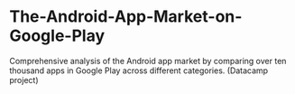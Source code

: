# The-Android-App-Market-on-Google-Play
Comprehensive analysis of the Android app market by comparing over ten thousand apps in Google Play across different categories. (Datacamp project)
